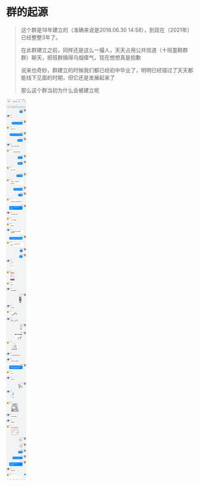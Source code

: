 # 群的起源

> 这个群是18年建立的（准确来说是2018.06.30 14:58），到现在（2021年）已经整整3年了。
>
> 在此群建立之前，同样还是这么一撮人，天天占用公共信道（十班童鞋群群）聊天，把班群搞得乌烟瘴气，现在想想真是抱歉
>
> 说来也奇妙，群建立的时候我们都已经初中毕业了，明明已经错过了天天都能线下见面的时期，但它还是发展起来了
>
> 那么这个群当初为什么会被建立呢

![20180630-151708-642_com.tencent.tim](群的起源_pics/20180630-151708-642_com.tencent.tim.png)